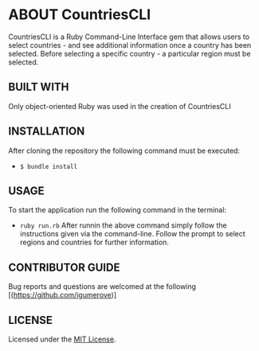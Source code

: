 # ABOUT CountriesCLI
CountriesCLI is a Ruby Command-Line Interface gem that allows users to select countries - and see additional information once a country has been selected. Before selecting a specific country - a particular region must be selected.

## BUILT WITH
Only object-oriented Ruby was used in the creation of CountriesCLI

## INSTALLATION 
After cloning the repository the following command must be executed:
- `$ bundle install`

## USAGE 
To start the application run the following command in the terminal:
- `ruby run.rb`
After runnin the above command simply follow the instructions given via the command-line. Follow the prompt to select regions and countries for further information.

## CONTRIBUTOR GUIDE
Bug reports and questions are welcomed at the following [(https://github.com/jgumerove)]

## LICENSE
Licensed under the [MIT License](LICENSE). 

